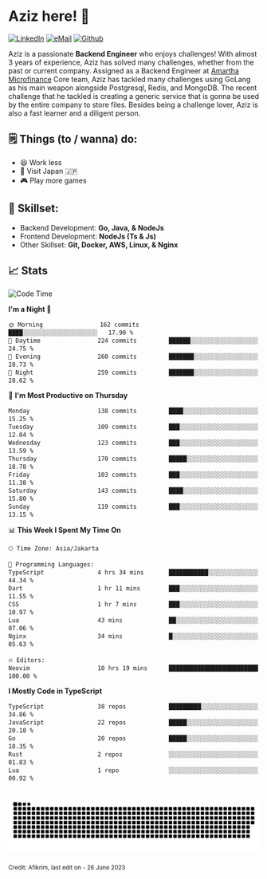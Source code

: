 # Aziz here! 👋

[![LinkedIn](https://img.shields.io/static/v1?message=afikrim&logo=linkedin&label=&color=0077B5&logoColor=white&labelColor=&style=for-the-badge)](https://www.linkedin.com/in/afikrim)
[![eMail](https://img.shields.io/static/v1?message=afikrim10@gmail.com&logo=gmail&label=&color=D14836&logoColor=white&labelColor=&style=for-the-badge)](mailto:afikrim10@gmail.com)
[![Github](https://komarev.com/ghpvc/?username=afikrim&label=Visitors&style=for-the-badge)](https://www.github.com/afikrim)

<!--Introduction-->
Aziz is a passionate **Backend Engineer** who enjoys challenges! With almost 3 years of experience, Aziz has solved many challenges, whether from the past or current company. Assigned as a Backend Engineer at [Amartha Microfinance](https://amartha.com) Core team, Aziz has tackled many challenges using GoLang as his main weapon alongside Postgresql, Redis, and MongoDB. The recent challenge that he tackled is creating a generic service that is gonna be used by the entire company to store files. Besides being a challenge lover, Aziz is also a fast learner and a diligent person.

<!--Things TODO-->
## 🗒️ Things (to / wanna) do:

- 😆 Work less
- 🚀 Visit Japan 🇯🇵
- 🎮 Play more games

<!--Skillset-->
## 🏅 Skillset:

- Backend Development: **Go, Java, & NodeJs**
- Frontend Development: **NodeJs (Ts & Js)**
- Other Skillset: **Git, Docker, AWS, Linux, & Nginx**

## 📈 Stats  

<!--START_SECTION:waka-->
![Code Time](http://img.shields.io/badge/Code%20Time-1%2C228%20hrs%2015%20mins-blue)

**I'm a Night 🦉** 

```text
🌞 Morning                162 commits         ████░░░░░░░░░░░░░░░░░░░░░   17.90 % 
🌆 Daytime                224 commits         ██████░░░░░░░░░░░░░░░░░░░   24.75 % 
🌃 Evening                260 commits         ███████░░░░░░░░░░░░░░░░░░   28.73 % 
🌙 Night                  259 commits         ███████░░░░░░░░░░░░░░░░░░   28.62 % 
```
📅 **I'm Most Productive on Thursday** 

```text
Monday                   138 commits         ████░░░░░░░░░░░░░░░░░░░░░   15.25 % 
Tuesday                  109 commits         ███░░░░░░░░░░░░░░░░░░░░░░   12.04 % 
Wednesday                123 commits         ███░░░░░░░░░░░░░░░░░░░░░░   13.59 % 
Thursday                 170 commits         █████░░░░░░░░░░░░░░░░░░░░   18.78 % 
Friday                   103 commits         ███░░░░░░░░░░░░░░░░░░░░░░   11.38 % 
Saturday                 143 commits         ████░░░░░░░░░░░░░░░░░░░░░   15.80 % 
Sunday                   119 commits         ███░░░░░░░░░░░░░░░░░░░░░░   13.15 % 
```


📊 **This Week I Spent My Time On** 

```text
🕑︎ Time Zone: Asia/Jakarta

💬 Programming Languages: 
TypeScript               4 hrs 34 mins       ███████████░░░░░░░░░░░░░░   44.34 % 
Dart                     1 hr 11 mins        ███░░░░░░░░░░░░░░░░░░░░░░   11.55 % 
CSS                      1 hr 7 mins         ███░░░░░░░░░░░░░░░░░░░░░░   10.97 % 
Lua                      43 mins             ██░░░░░░░░░░░░░░░░░░░░░░░   07.06 % 
Nginx                    34 mins             █░░░░░░░░░░░░░░░░░░░░░░░░   05.63 % 

🔥 Editors: 
Neovim                   10 hrs 19 mins      █████████████████████████   100.00 % 
```

**I Mostly Code in TypeScript** 

```text
TypeScript               38 repos            █████████░░░░░░░░░░░░░░░░   34.86 % 
JavaScript               22 repos            █████░░░░░░░░░░░░░░░░░░░░   20.18 % 
Go                       20 repos            █████░░░░░░░░░░░░░░░░░░░░   18.35 % 
Rust                     2 repos             ░░░░░░░░░░░░░░░░░░░░░░░░░   01.83 % 
Lua                      1 repo              ░░░░░░░░░░░░░░░░░░░░░░░░░   00.92 % 
```




<!--END_SECTION:waka-->


<br clear="both">

<div align="center">
  <img src="https://raw.githubusercontent.com/afikrim/afikrim/output/snake.svg" alt="Snake animation" />
</div>


<sub>Credit: Afikrim, last edit on - 26 June 2023</sub>
